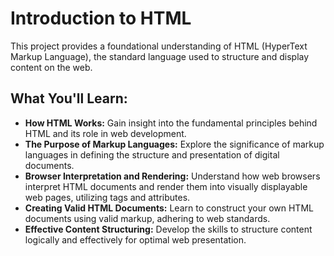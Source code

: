 # Introduction to HTML

This project provides a foundational understanding of HTML (HyperText Markup Language), the standard language used to structure and display content on the web.

## What You'll Learn:

* **How HTML Works:** Gain insight into the fundamental principles behind HTML and its role in web development.
* **The Purpose of Markup Languages:** Explore the significance of markup languages in defining the structure and presentation of digital documents.
* **Browser Interpretation and Rendering:** Understand how web browsers interpret HTML documents and render them into visually displayable web pages, utilizing tags and attributes.
* **Creating Valid HTML Documents:** Learn to construct your own HTML documents using valid markup, adhering to web standards.
* **Effective Content Structuring:** Develop the skills to structure content logically and effectively for optimal web presentation.

